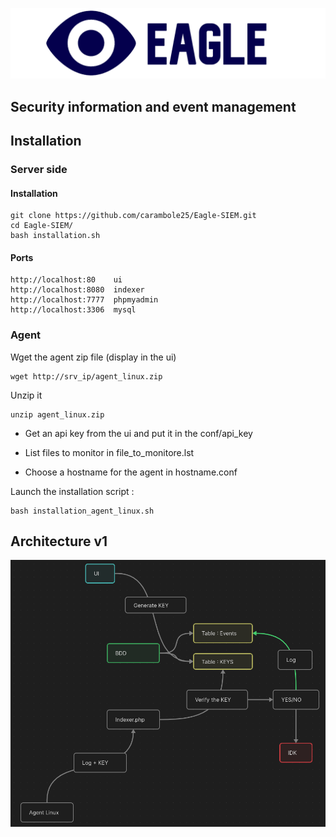![Logo d'eagle](img/logo.jpg)

## Security information and event management

## Installation
### Server side
#### Installation
```
git clone https://github.com/carambole25/Eagle-SIEM.git
cd Eagle-SIEM/
bash installation.sh
```
#### Ports
```
http://localhost:80    ui
http://localhost:8080  indexer
http://localhost:7777  phpmyadmin
http://localhost:3306  mysql
```

### Agent
Wget the agent zip file (display in the ui)
```
wget http://srv_ip/agent_linux.zip
```

Unzip it
```
unzip agent_linux.zip
```

- Get an api key from the ui and put it in the conf/api_key

- List files to monitor in file_to_monitore.lst

- Choose a hostname for the agent in hostname.conf

Launch the installation script :
```
bash installation_agent_linux.sh
```

## Architecture v1
![architecture v1 schema](img/architecture.png)
